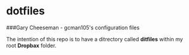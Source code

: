 dotfiles
========

###Gary Cheeseman - gcman105's configuration files

The intention of this repo is to have a ditrectory called **ditfiles** within
my root **Dropbax** folder.


